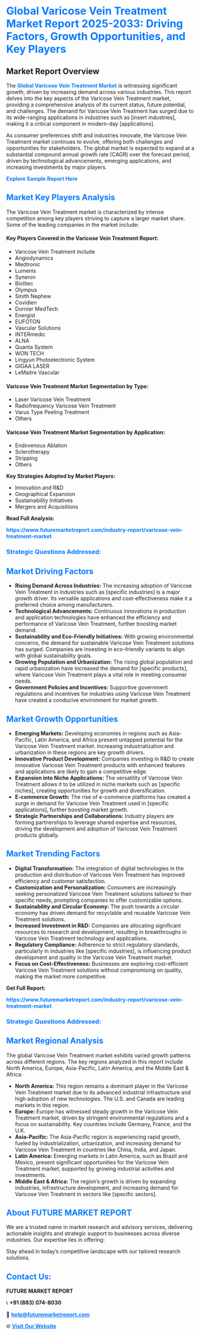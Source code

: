 <h1 style="color: #007BFF;">Global Varicose Vein Treatment Market Report 2025-2033: Driving Factors, Growth Opportunities, and Key Players</h1>

<section id="overview">
<h2>Market Report Overview</h2>
<p>The <a href="https://www.futuremarketreport.com/industry-report/varicose-vein-treatment-market" style="color: #007BFF; text-decoration: none;"><strong>Global Varicose Vein Treatment Market</strong></a> is witnessing significant growth, driven by increasing demand across various industries. This report delves into the key aspects of the Varicose Vein Treatment market, providing a comprehensive analysis of its current status, future potential, and challenges. The demand for Varicose Vein Treatment has surged due to its wide-ranging applications in industries such as [insert industries], making it a critical component in modern-day [applications].</p>
<p>As consumer preferences shift and industries innovate, the Varicose Vein Treatment market continues to evolve, offering both challenges and opportunities for stakeholders. The global market is expected to expand at a substantial compound annual growth rate (CAGR) over the forecast period, driven by technological advancements, emerging applications, and increasing investments by major players.</p>
</section>

<section id="overview">
<p><a href="https://www.futuremarketreport.com/request-sample/reportId=99472" style="color: #007BFF; text-decoration: none;"><strong>Explore Sample Report Here</strong></a></p>
</section>

<section id="key-players">
<h2 style="color: #007BFF;">Market Key Players Analysis</h2>
<p>The Varicose Vein Treatment market is characterized by intense competition among key players striving to capture a larger market share. Some of the leading companies in the market include:</p>
<h4>Key Players Covered in the Varicose Vein Treatment Report:</h4>
<ul><li>Varicose Vein Treatment include</li><li>Angiodynamics</li><li>Medtronic</li><li>Lumenis</li><li>Syneron</li><li>Biolitec</li><li>Olympus</li><li>Smith Nephew</li><li>Covidien</li><li>Dornier MedTech</li><li>Energist</li><li>EUFOTON</li><li>Vascular Solutions</li><li>INTERmedic</li><li>ALNA</li><li>Quanta System</li><li>WON TECH</li><li>Lingyun Photoelectronic System</li><li>GIGAA LASER</li><li>LeMaitre Vascular</li></ul>
<h4>Varicose Vein Treatment Market Segmentation by Type:</h4>
<ul><li>Laser Varicose Vein Treatment</li><li>Radiofrequency Varicose Vein Treatment</li><li>Varus Type Peeling Treatment</li><li>Others</li></ul>

<h4>Varicose Vein Treatment Market Segmentation by Application:</h4>
<ul><li>Endovenous Ablation</li><li>Sclerotherapy</li><li>Stripping</li><li>Others</li></ul>
<p><strong>Key Strategies Adopted by Market Players:</strong></p>
<ul>
<li>Innovation and R&D</li>
<li>Geographical Expansion</li>
<li>Sustainability Initiatives</li>
<li>Mergers and Acquisitions</li>
</ul>
</section>

<section>
<p><strong>Read Full Analysis: </strong></p><a href="https://www.futuremarketreport.com/industry-report/varicose-vein-treatment-market" style="color: #007BFF; text-decoration: none;"><strong>https://www.futuremarketreport.com/industry-report/varicose-vein-treatment-market</strong></a>
<h3 style="color: #007BFF;">Strategic Questions Addressed:</h3>
</section>

<section id="driving-factors">
<h2 style="color: #007BFF;">Market Driving Factors</h2>
<ul>
<li><strong>Rising Demand Across Industries:</strong> The increasing adoption of Varicose Vein Treatment in industries such as [specific industries] is a major growth driver. Its versatile applications and cost-effectiveness make it a preferred choice among manufacturers.</li>
<li><strong>Technological Advancements:</strong> Continuous innovations in production and application technologies have enhanced the efficiency and performance of Varicose Vein Treatment, further boosting market demand.</li>
<li><strong>Sustainability and Eco-Friendly Initiatives:</strong> With growing environmental concerns, the demand for sustainable Varicose Vein Treatment solutions has surged. Companies are investing in eco-friendly variants to align with global sustainability goals.</li>
<li><strong>Growing Population and Urbanization:</strong> The rising global population and rapid urbanization have increased the demand for [specific products], where Varicose Vein Treatment plays a vital role in meeting consumer needs.</li>
<li><strong>Government Policies and Incentives:</strong> Supportive government regulations and incentives for industries using Varicose Vein Treatment have created a conducive environment for market growth.</li>
</ul>
</section>

<section id="growth-opportunities">
<h2 style="color: #007BFF;">Market Growth Opportunities</h2>
<ul>
<li><strong>Emerging Markets:</strong> Developing economies in regions such as Asia-Pacific, Latin America, and Africa present untapped potential for the Varicose Vein Treatment market. Increasing industrialization and urbanization in these regions are key growth drivers.</li>
<li><strong>Innovative Product Development:</strong> Companies investing in R&D to create innovative Varicose Vein Treatment products with enhanced features and applications are likely to gain a competitive edge.</li>
<li><strong>Expansion into Niche Applications:</strong> The versatility of Varicose Vein Treatment allows it to be utilized in niche markets such as [specific niches], creating opportunities for growth and diversification.</li>
<li><strong>E-commerce Growth:</strong> The rise of e-commerce platforms has created a surge in demand for Varicose Vein Treatment used in [specific applications], further boosting market growth.</li>
<li><strong>Strategic Partnerships and Collaborations:</strong> Industry players are forming partnerships to leverage shared expertise and resources, driving the development and adoption of Varicose Vein Treatment products globally.</li>
</ul>
</section>

<section id="trending-factors">
<h2 style="color: #007BFF;">Market Trending Factors</h2>
<ul>
<li><strong>Digital Transformation:</strong> The integration of digital technologies in the production and distribution of Varicose Vein Treatment has improved efficiency and customer satisfaction.</li>
<li><strong>Customization and Personalization:</strong> Consumers are increasingly seeking personalized Varicose Vein Treatment solutions tailored to their specific needs, prompting companies to offer customizable options.</li>
<li><strong>Sustainability and Circular Economy:</strong> The push towards a circular economy has driven demand for recyclable and reusable Varicose Vein Treatment solutions.</li>
<li><strong>Increased Investment in R&D:</strong> Companies are allocating significant resources to research and development, resulting in breakthroughs in Varicose Vein Treatment technology and applications.</li>
<li><strong>Regulatory Compliance:</strong> Adherence to strict regulatory standards, particularly in industries like [specific industries], is influencing product development and quality in the Varicose Vein Treatment market.</li>
<li><strong>Focus on Cost-Effectiveness:</strong> Businesses are exploring cost-efficient Varicose Vein Treatment solutions without compromising on quality, making the market more competitive.</li>
</ul>
</section>

<section>
<p><strong>Get Full Report: </strong></p><a href="https://www.futuremarketreport.com/industry-report/varicose-vein-treatment-market" style="color: #007BFF; text-decoration: none;"><strong>https://www.futuremarketreport.com/industry-report/varicose-vein-treatment-market</strong></a>
<h3 style="color: #007BFF;">Strategic Questions Addressed:</h3>
</section>


<section id="regional-analysis">
<h2 style="color: #007BFF;">Market Regional Analysis</h2>
<p>The global Varicose Vein Treatment market exhibits varied growth patterns across different regions. The key regions analyzed in this report include North America, Europe, Asia-Pacific, Latin America, and the Middle East & Africa:</p>
<ul>
<li><strong>North America:</strong> This region remains a dominant player in the Varicose Vein Treatment market due to its advanced industrial infrastructure and high adoption of new technologies. The U.S. and Canada are leading markets in this region.</li>
<li><strong>Europe:</strong> Europe has witnessed steady growth in the Varicose Vein Treatment market, driven by stringent environmental regulations and a focus on sustainability. Key countries include Germany, France, and the U.K.</li>
<li><strong>Asia-Pacific:</strong> The Asia-Pacific region is experiencing rapid growth, fueled by industrialization, urbanization, and increasing demand for Varicose Vein Treatment in countries like China, India, and Japan.</li>
<li><strong>Latin America:</strong> Emerging markets in Latin America, such as Brazil and Mexico, present significant opportunities for the Varicose Vein Treatment market, supported by growing industrial activities and investments.</li>
<li><strong>Middle East & Africa:</strong> The region’s growth is driven by expanding industries, infrastructure development, and increasing demand for Varicose Vein Treatment in sectors like [specific sectors].</li>
</ul>
</section>

<footer>
<h2 style="color: #007BFF;">About FUTURE MARKET REPORT</h2>
<p>We are a trusted name in market research and advisory services, delivering actionable insights and strategic support to businesses across diverse industries. Our expertise lies in offering:</p>

<p>Stay ahead in today’s competitive landscape with our tailored research solutions.</p>

<h2 style="color: #007BFF;">Contact Us:</h2>
<p><strong>FUTURE MARKET REPORT</strong></p>
<p>📞 <strong>+91 (883) 074-8030</strong></p>
<p>📧 <strong><a href="mailto:help@futuremarketreport.com" style="color: #007BFF;">help@futuremarketreport.com</a></strong></p>
<p>🌐 <strong><a href="https://www.futuremarketreport.com/" style="color: #007BFF;">Visit Our Website</a></strong></p>
</footer>